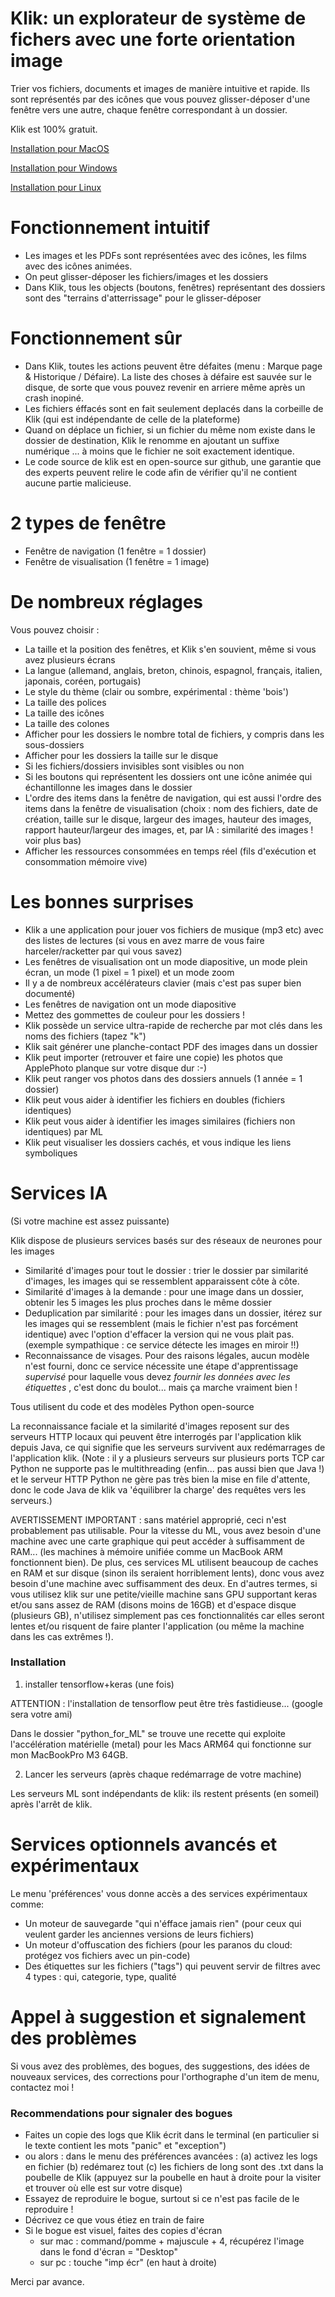 
# Klik: un explorateur de système de fichers avec une forte orientation image #

Trier vos fichiers, documents et images de manière intuitive et rapide. 
Ils sont représentés par des icônes que vous pouvez glisser-déposer d'une fenêtre vers une autre, chaque fenêtre correspondant à un dossier.  

Klik est 100% gratuit.


[Installation pour MacOS](MacOS_fr.md)

[Installation pour Windows](Windows_fr.md)

[Installation pour Linux](Linux.md)


# Fonctionnement intuitif #

- Les images et les PDFs sont représentées avec des icônes, les films avec des icônes animées.
- On peut glisser-déposer les fichiers/images et les dossiers
- Dans Klik, tous les objects (boutons, fenêtres) représentant des dossiers sont des "terrains d'atterrissage" pour le glisser-déposer

# Fonctionnement sûr #

- Dans Klik, toutes les actions peuvent être défaites (menu : Marque page & Historique / Défaire). La liste des choses à défaire est sauvée sur le disque, de sorte que vous pouvez revenir en arriere même après un crash inopiné.    
- Les fichiers éffacés sont en fait seulement deplacés dans la corbeille de Klik (qui est indépendante de celle de la plateforme)
- Quand on déplace un fichier, si un fichier du même nom existe dans le dossier de destination, Klik le renomme en ajoutant un suffixe numérique ... à moins que le fichier ne soit exactement identique.
- Le code source de klik est en open-source sur github, une garantie que des experts peuvent relire le code afin de vérifier qu'il ne contient aucune partie malicieuse.

# 2 types de fenêtre #

- Fenêtre de navigation (1 fenêtre = 1 dossier)
- Fenêtre de visualisation (1 fenêtre = 1 image)

# De nombreux réglages #

Vous pouvez choisir :
- La taille et la position des fenêtres, et Klik s'en souvient, même si vous avez plusieurs écrans
- La langue (allemand, anglais, breton, chinois, espagnol, français, italien, japonais, coréen, portugais)
- Le style du thème (clair ou sombre, expérimental : thème 'bois')
- La taille des polices
- La taille des icônes
- La taille des colones
- Afficher pour les dossiers le nombre total de fichiers, y compris dans les sous-dossiers 
- Afficher pour les dossiers la taille sur le disque
- Si les fichiers/dossiers invisibles sont visibles ou non
- Si les boutons qui représentent les dossiers ont une icône animée qui échantillonne les images dans le dossier
- L'ordre des items dans la fenêtre de navigation, qui est aussi l'ordre des items dans la fenêtre de visualisation (choix : nom des fichiers, date de création, taille sur le disque, largeur des images, hauteur des images, rapport hauteur/largeur des images, et, par IA : similarité des images ! voir plus bas)
- Afficher les ressources consommées en temps réel (fils d'exécution et consommation mémoire vive)

# Les bonnes surprises  #

- Klik a une application pour jouer vos fichiers de musique (mp3 etc) avec des listes de lectures (si vous en avez marre de vous faire harceler/racketter par qui vous savez)
- Les fenêtres de visualisation ont un mode diapositive, un mode plein écran, un mode (1 pixel = 1 pixel) et un mode zoom
- Il y a de nombreux accélérateurs clavier (mais c'est pas super bien documenté)
- Les fenêtres de navigation ont un mode diapositive
- Mettez des gommettes de couleur pour les dossiers !
- Klik possède un service ultra-rapide de recherche par mot clés dans les noms des fichiers (tapez "k")
- Klik sait générer une planche-contact PDF des images dans un dossier
- Klik peut importer (retrouver et faire une copie) les photos que ApplePhoto planque sur votre disque dur :-)
- Klik peut ranger vos photos dans des dossiers annuels (1 année = 1 dossier)
- Klik peut vous aider à identifier les fichiers en doubles (fichiers identiques)
- Klik peut vous aider à identifier les images similaires (fichiers non identiques) par ML
- Klik peut visualiser les dossiers cachés, et vous indique les liens symboliques

# Services IA #

(Si votre machine est assez puissante)

Klik dispose de plusieurs services basés sur des réseaux de neurones pour les images
- Similarité d'images pour tout le dossier : trier le dossier par similarité d'images, les images qui se ressemblent apparaissent côte à côte.
- Similarité d'images à la demande : pour une image dans un dossier, obtenir les 5 images les plus proches dans le même dossier
- Deduplication par similarité : pour les images dans un dossier, itérez sur les images qui se ressemblent (mais le fichier n'est pas forcément identique) avec l'option d'effacer la version qui ne vous plait pas. (exemple sympathique : ce service détecte les images en miroir !!)
- Reconnaissance de visages. Pour des raisons légales, aucun modèle n'est fourni, donc ce service nécessite une étape d'apprentissage *supervisé* pour laquelle vous devez *fournir les données avec les étiquettes* , c'est donc du boulot... mais ça marche vraiment bien !

Tous utilisent du code et des modèles Python open-source

La reconnaissance faciale et la similarité d'images reposent sur des serveurs HTTP locaux qui peuvent être interrogés par l'application klik depuis Java, ce qui signifie que les serveurs survivent aux redémarrages de l'application klik.
(Note : il y a plusieurs serveurs sur plusieurs ports TCP car Python ne supporte pas le multithreading (enfin... pas aussi bien que Java !) et le serveur HTTP Python ne gère pas très bien la mise en file d'attente, donc le code Java de klik va 'équilibrer la charge' des requêtes vers les serveurs.)

AVERTISSEMENT IMPORTANT : sans matériel approprié, ceci n'est probablement pas utilisable.
Pour la vitesse du ML, vous avez besoin d'une machine avec une carte graphique qui peut accéder à suffisamment de RAM...
(les machines à mémoire unifiée comme un MacBook ARM fonctionnent bien). De plus, ces services ML utilisent beaucoup de caches en RAM et sur disque (sinon ils seraient horriblement lents), donc vous avez besoin d'une machine avec suffisamment des deux. En d'autres termes, si vous utilisez klik sur une petite/vieille machine sans GPU supportant keras et/ou sans assez de RAM (disons moins de 16GB) et d'espace disque (plusieurs GB), n'utilisez simplement pas ces fonctionnalités car elles seront lentes et/ou risquent de faire planter l'application (ou même la machine dans les cas extrêmes !).

### Installation ###
1. installer tensorflow+keras (une fois)

ATTENTION : l'installation de tensorflow peut être très fastidieuse... (google sera votre ami)

Dans le dossier "python_for_ML" se trouve une recette qui exploite l'accélération matérielle (metal) pour les Macs ARM64 qui fonctionne sur mon MacBookPro M3 64GB.

2. Lancer les serveurs (après chaque redémarrage de votre machine)

Les serveurs ML sont indépendants de klik: ils restent présents (en someil) après l'arrêt de klik.

# Services optionnels avancés et expérimentaux #

Le menu 'préférences' vous donne accès a des services expérimentaux comme:
- Un moteur de sauvegarde "qui n'éfface jamais rien" (pour ceux qui veulent garder les anciennes versions de leurs fichiers)
- Un moteur d'offuscation des fichiers (pour les paranos du cloud: protégez vos fichiers avec un pin-code)
- Des étiquettes sur les fichiers ("tags") qui peuvent servir de filtres avec 4 types :  qui, categorie, type, qualité

# Appel à suggestion et signalement des problèmes #

Si vous avez des problèmes, des bogues, des suggestions, des idées de nouveaux services, des corrections pour l'orthographe d'un item de menu, contactez moi !

### Recommendations pour signaler des bogues ###


- Faites un copie des logs que Klik écrit dans le terminal (en particulier si le texte contient les mots "panic" et "exception")
- ou alors : dans le menu des préférences avancées : (a) activez les logs en fichier (b) redémarez tout (c) les fichiers de long sont des .txt dans la poubelle de Klik (appuyez sur la poubelle en haut à droite pour la visiter et trouver où elle est sur votre disque)
- Essayez de reproduire le bogue, surtout si ce n'est pas facile de le reproduire !
- Décrivez ce que vous étiez en train de faire
- Si le bogue est visuel, faites des copies d'écran 
  - sur mac : command/pomme + majuscule + 4, récupérez l'image dans le fond d'écran = "Desktop"
  - sur pc : touche "imp écr"  (en haut à droite)

Merci par avance.
